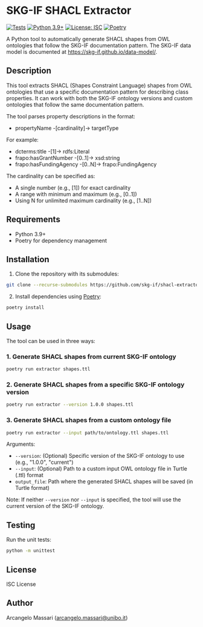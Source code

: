 # SKG-IF SHACL Extractor

[![Tests](https://github.com/skg-if/shacl-extractor/actions/workflows/tests.yml/badge.svg)](https://github.com/skg-if/shacl-extractor/actions/workflows/tests.yml)
[![Python 3.9+](https://img.shields.io/badge/python-3.9+-blue.svg)](https://www.python.org/downloads/)
[![License: ISC](https://img.shields.io/badge/License-ISC-blue.svg)](https://opensource.org/licenses/ISC)
[![Poetry](https://img.shields.io/endpoint?url=https://python-poetry.org/badge/v0.json)](https://python-poetry.org/)

A Python tool to automatically generate SHACL shapes from OWL ontologies that follow the SKG-IF documentation pattern. The SKG-IF data model is documented at https://skg-if.github.io/data-model/.

## Description

This tool extracts SHACL (Shapes Constraint Language) shapes from OWL ontologies that use a specific documentation pattern for describing class properties. It can work with both the SKG-IF ontology versions and custom ontologies that follow the same documentation pattern.

The tool parses property descriptions in the format:

- propertyName -[cardinality]-> targetType

For example:

- dcterms:title -[1]-> rdfs:Literal
- frapo:hasGrantNumber -[0..1]-> xsd:string
- frapo:hasFundingAgency -[0..N]-> frapo:FundingAgency

The cardinality can be specified as:

- A single number (e.g., [1]) for exact cardinality
- A range with minimum and maximum (e.g., [0..1])
- Using N for unlimited maximum cardinality (e.g., [1..N])

## Requirements

- Python 3.9+
- Poetry for dependency management

## Installation

1. Clone the repository with its submodules:

```bash
git clone --recurse-submodules https://github.com/skg-if/shacl-extractor.git
```

2. Install dependencies using [Poetry](https://python-poetry.org/):

```bash
poetry install
```

## Usage

The tool can be used in three ways:

### 1. Generate SHACL shapes from current SKG-IF ontology

```bash
poetry run extractor shapes.ttl
```

### 2. Generate SHACL shapes from a specific SKG-IF ontology version

```bash
poetry run extractor --version 1.0.0 shapes.ttl
```

### 3. Generate SHACL shapes from a custom ontology file

```bash
poetry run extractor --input path/to/ontology.ttl shapes.ttl
```

Arguments:

- `--version`: (Optional) Specific version of the SKG-IF ontology to use (e.g., "1.0.0", "current")
- `--input`: (Optional) Path to a custom input OWL ontology file in Turtle (.ttl) format
- `output_file`: Path where the generated SHACL shapes will be saved (in Turtle format)

Note: If neither `--version` nor `--input` is specified, the tool will use the current version of the SKG-IF ontology.

## Testing

Run the unit tests:

```bash
python -m unittest
```

## License

ISC License

## Author

Arcangelo Massari (arcangelo.massari@unibo.it)
